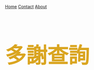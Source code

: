 <nav>
  <a href='/'>Home</a>
  <a href='/contact'>Contact</a>
  <a href='/about'>About</a>
</nav>

<style>

  h1{
    color: #DAA520;
    font-size:500%;
  } 

</style>

<h1>多謝查詢</h1>
